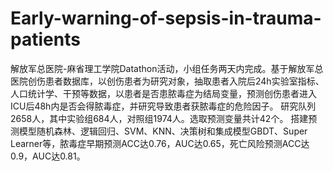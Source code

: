 # Early-warning-of-sepsis-in-trauma-patients
解放军总医院-麻省理工学院Datathon活动，小组任务两天内完成。基于解放军总医院创伤患者数据库，以创伤患者为研究对象，抽取患者入院后24h实验室指标、人口统计学、干预等数据，以患者是否患脓毒症为结局变量，预测创伤患者进入ICU后48h内是否会得脓毒症，并研究导致患者获脓毒症的危险因子。
研究队列2658人，其中实验组684人，对照组1974人。选取预测变量共计42个。
搭建预测模型随机森林、逻辑回归、SVM、KNN、决策树和集成模型GBDT、Super Learner等，脓毒症早期预测ACC达0.76，AUC达0.65，死亡风险预测ACC达0.9，AUC达0.81。
